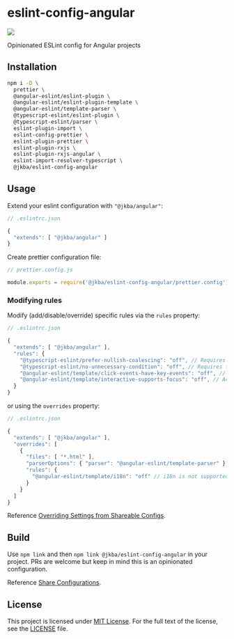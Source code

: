 # eslint-config-angular

![](https://img.shields.io/npm/dt/@jkba/eslint-config-angular?logo=npm)


Opinionated ESLint config for Angular projects


## Installation

```sh
npm i -D \
  prettier \
  @angular-eslint/eslint-plugin \
  @angular-eslint/eslint-plugin-template \
  @angular-eslint/template-parser \
  @typescript-eslint/eslint-plugin \
  @typescript-eslint/parser \
  eslint-plugin-import \
  eslint-config-prettier \
  eslint-plugin-prettier \
  eslint-plugin-rxjs \
  eslint-plugin-rxjs-angular \
  eslint-import-resolver-typescript \
  @jkba/eslint-config-angular

```


## Usage

Extend your eslint configuration with `"@jkba/angular"`:

```js
// .eslintrc.json

{
  "extends": [ "@jkba/angular" ]
}
```

Create prettier configuration file:

```javascript
// prettier.config.js

module.exports = require('@jkba/eslint-config-angular/prettier.config');
```


### Modifying rules

Modify (add/disable/override) specific rules via the `rules` property:

```js
// .eslintrc.json

{
  "extends": [ "@jkba/angular" ],
  "rules": {
    "@typescript-eslint/prefer-nullish-coalescing": "off", // Requires the `strictNullChecks` compiler option to be turned on to function correctly.
    "@typescript-eslint/no-unnecessary-condition": "off", // Requires the `strictNullChecks` compiler option to be turned on to function correctly.
    "@angular-eslint/template/click-events-have-key-events": "off", // Accessibility is not supported on this project
    "@angular-eslint/template/interactive-supports-focus": "off", // Accessibility is not supported on this project
  }
}
```

or using the `overrides` property:

```js
// .eslintrc.json

{
  "extends": [ "@jkba/angular" ],
  "overrides": [
    {
      "files": [ "*.html" ],
      "parserOptions": { "parser": "@angular-eslint/template-parser" },
      "rules": {
        "@angular-eslint/template/i18n": "off" // i18n is not supported on this project
      }
    }
  ]
}
```

Reference [Overriding Settings from Shareable Configs](https://eslint.org/docs/latest/extend/shareable-configs#overriding-settings-from-shareable-configs).


## Build

Use `npm link` and then `npm link @jkba/eslint-config-angular` in your project.
PRs are welcome but keep in mind this is an opinionated configuration. 

Reference [Share Configurations](https://eslint.org/docs/latest/extend/shareable-configs).


## License

This project is licensed under [MIT License](http://opensource.org/licenses/MIT/).
For the full text of the license, see the [LICENSE](LICENSE) file.
